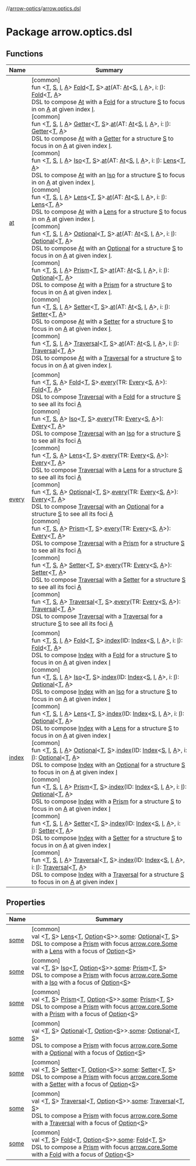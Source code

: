 //[arrow-optics](../../index.md)/[arrow.optics.dsl](index.md)

# Package arrow.optics.dsl

## Functions

| Name | Summary |
|---|---|
| [at](at.md) | [common]<br>fun &lt;[T](at.md), [S](at.md), [I](at.md), [A](at.md)&gt; [Fold](../arrow.optics/-fold/index.md)&lt;[T](at.md), [S](at.md)&gt;.[at](at.md)(AT: [At](../arrow.optics.typeclasses/-at/index.md)&lt;[S](at.md), [I](at.md), [A](at.md)&gt;, i: [I](at.md)): [Fold](../arrow.optics/-fold/index.md)&lt;[T](at.md), [A](at.md)&gt;<br>DSL to compose [At](../arrow.optics.typeclasses/-at/index.md) with a [Fold](../arrow.optics/-fold/index.md) for a structure [S](at.md) to focus in on [A](at.md) at given index [I](at.md).<br>[common]<br>fun &lt;[T](at.md), [S](at.md), [I](at.md), [A](at.md)&gt; [Getter](../arrow.optics/-getter/index.md)&lt;[T](at.md), [S](at.md)&gt;.[at](at.md)(AT: [At](../arrow.optics.typeclasses/-at/index.md)&lt;[S](at.md), [I](at.md), [A](at.md)&gt;, i: [I](at.md)): [Getter](../arrow.optics/-getter/index.md)&lt;[T](at.md), [A](at.md)&gt;<br>DSL to compose [At](../arrow.optics.typeclasses/-at/index.md) with a [Getter](../arrow.optics/-getter/index.md) for a structure [S](at.md) to focus in on [A](at.md) at given index [I](at.md).<br>[common]<br>fun &lt;[T](at.md), [S](at.md), [I](at.md), [A](at.md)&gt; [Iso](../arrow.optics/index.md#1786632304%2FClasslikes%2F-617900156)&lt;[T](at.md), [S](at.md)&gt;.[at](at.md)(AT: [At](../arrow.optics.typeclasses/-at/index.md)&lt;[S](at.md), [I](at.md), [A](at.md)&gt;, i: [I](at.md)): [Lens](../arrow.optics/index.md#-141055921%2FClasslikes%2F-617900156)&lt;[T](at.md), [A](at.md)&gt;<br>DSL to compose [At](../arrow.optics.typeclasses/-at/index.md) with an [Iso](../arrow.optics/index.md#1786632304%2FClasslikes%2F-617900156) for a structure [S](at.md) to focus in on [A](at.md) at given index [I](at.md).<br>[common]<br>fun &lt;[T](at.md), [S](at.md), [I](at.md), [A](at.md)&gt; [Lens](../arrow.optics/index.md#-141055921%2FClasslikes%2F-617900156)&lt;[T](at.md), [S](at.md)&gt;.[at](at.md)(AT: [At](../arrow.optics.typeclasses/-at/index.md)&lt;[S](at.md), [I](at.md), [A](at.md)&gt;, i: [I](at.md)): [Lens](../arrow.optics/index.md#-141055921%2FClasslikes%2F-617900156)&lt;[T](at.md), [A](at.md)&gt;<br>DSL to compose [At](../arrow.optics.typeclasses/-at/index.md) with a [Lens](../arrow.optics/index.md#-141055921%2FClasslikes%2F-617900156) for a structure [S](at.md) to focus in on [A](at.md) at given index [I](at.md).<br>[common]<br>fun &lt;[T](at.md), [S](at.md), [I](at.md), [A](at.md)&gt; [Optional](../arrow.optics/index.md#-1955528147%2FClasslikes%2F-617900156)&lt;[T](at.md), [S](at.md)&gt;.[at](at.md)(AT: [At](../arrow.optics.typeclasses/-at/index.md)&lt;[S](at.md), [I](at.md), [A](at.md)&gt;, i: [I](at.md)): [Optional](../arrow.optics/index.md#-1955528147%2FClasslikes%2F-617900156)&lt;[T](at.md), [A](at.md)&gt;<br>DSL to compose [At](../arrow.optics.typeclasses/-at/index.md) with an [Optional](../arrow.optics/index.md#-1955528147%2FClasslikes%2F-617900156) for a structure [S](at.md) to focus in on [A](at.md) at given index [I](at.md).<br>[common]<br>fun &lt;[T](at.md), [S](at.md), [I](at.md), [A](at.md)&gt; [Prism](../arrow.optics/index.md#1394331700%2FClasslikes%2F-617900156)&lt;[T](at.md), [S](at.md)&gt;.[at](at.md)(AT: [At](../arrow.optics.typeclasses/-at/index.md)&lt;[S](at.md), [I](at.md), [A](at.md)&gt;, i: [I](at.md)): [Optional](../arrow.optics/index.md#-1955528147%2FClasslikes%2F-617900156)&lt;[T](at.md), [A](at.md)&gt;<br>DSL to compose [At](../arrow.optics.typeclasses/-at/index.md) with a [Prism](../arrow.optics/index.md#1394331700%2FClasslikes%2F-617900156) for a structure [S](at.md) to focus in on [A](at.md) at given index [I](at.md).<br>[common]<br>fun &lt;[T](at.md), [S](at.md), [I](at.md), [A](at.md)&gt; [Setter](../arrow.optics/index.md#744232174%2FClasslikes%2F-617900156)&lt;[T](at.md), [S](at.md)&gt;.[at](at.md)(AT: [At](../arrow.optics.typeclasses/-at/index.md)&lt;[S](at.md), [I](at.md), [A](at.md)&gt;, i: [I](at.md)): [Setter](../arrow.optics/index.md#744232174%2FClasslikes%2F-617900156)&lt;[T](at.md), [A](at.md)&gt;<br>DSL to compose [At](../arrow.optics.typeclasses/-at/index.md) with a [Setter](../arrow.optics/index.md#744232174%2FClasslikes%2F-617900156) for a structure [S](at.md) to focus in on [A](at.md) at given index [I](at.md).<br>[common]<br>fun &lt;[T](at.md), [S](at.md), [I](at.md), [A](at.md)&gt; [Traversal](../arrow.optics/index.md#153853783%2FClasslikes%2F-617900156)&lt;[T](at.md), [S](at.md)&gt;.[at](at.md)(AT: [At](../arrow.optics.typeclasses/-at/index.md)&lt;[S](at.md), [I](at.md), [A](at.md)&gt;, i: [I](at.md)): [Traversal](../arrow.optics/index.md#153853783%2FClasslikes%2F-617900156)&lt;[T](at.md), [A](at.md)&gt;<br>DSL to compose [At](../arrow.optics.typeclasses/-at/index.md) with a [Traversal](../arrow.optics/index.md#153853783%2FClasslikes%2F-617900156) for a structure [S](at.md) to focus in on [A](at.md) at given index [I](at.md). |
| [every](every.md) | [common]<br>fun &lt;[T](every.md), [S](every.md), [A](every.md)&gt; [Fold](../arrow.optics/-fold/index.md)&lt;[T](every.md), [S](every.md)&gt;.[every](every.md)(TR: [Every](../arrow.optics/index.md#176863642%2FClasslikes%2F-617900156)&lt;[S](every.md), [A](every.md)&gt;): [Fold](../arrow.optics/-fold/index.md)&lt;[T](every.md), [A](every.md)&gt;<br>DSL to compose [Traversal](../arrow.optics/index.md#153853783%2FClasslikes%2F-617900156) with a [Fold](../arrow.optics/-fold/index.md) for a structure [S](every.md) to see all its foci [A](every.md)<br>[common]<br>fun &lt;[T](every.md), [S](every.md), [A](every.md)&gt; [Iso](../arrow.optics/index.md#1786632304%2FClasslikes%2F-617900156)&lt;[T](every.md), [S](every.md)&gt;.[every](every.md)(TR: [Every](../arrow.optics/index.md#176863642%2FClasslikes%2F-617900156)&lt;[S](every.md), [A](every.md)&gt;): [Every](../arrow.optics/index.md#176863642%2FClasslikes%2F-617900156)&lt;[T](every.md), [A](every.md)&gt;<br>DSL to compose [Traversal](../arrow.optics/index.md#153853783%2FClasslikes%2F-617900156) with an [Iso](../arrow.optics/index.md#1786632304%2FClasslikes%2F-617900156) for a structure [S](every.md) to see all its foci [A](every.md)<br>[common]<br>fun &lt;[T](every.md), [S](every.md), [A](every.md)&gt; [Lens](../arrow.optics/index.md#-141055921%2FClasslikes%2F-617900156)&lt;[T](every.md), [S](every.md)&gt;.[every](every.md)(TR: [Every](../arrow.optics/index.md#176863642%2FClasslikes%2F-617900156)&lt;[S](every.md), [A](every.md)&gt;): [Every](../arrow.optics/index.md#176863642%2FClasslikes%2F-617900156)&lt;[T](every.md), [A](every.md)&gt;<br>DSL to compose [Traversal](../arrow.optics/index.md#153853783%2FClasslikes%2F-617900156) with a [Lens](../arrow.optics/index.md#-141055921%2FClasslikes%2F-617900156) for a structure [S](every.md) to see all its foci [A](every.md)<br>[common]<br>fun &lt;[T](every.md), [S](every.md), [A](every.md)&gt; [Optional](../arrow.optics/index.md#-1955528147%2FClasslikes%2F-617900156)&lt;[T](every.md), [S](every.md)&gt;.[every](every.md)(TR: [Every](../arrow.optics/index.md#176863642%2FClasslikes%2F-617900156)&lt;[S](every.md), [A](every.md)&gt;): [Every](../arrow.optics/index.md#176863642%2FClasslikes%2F-617900156)&lt;[T](every.md), [A](every.md)&gt;<br>DSL to compose [Traversal](../arrow.optics/index.md#153853783%2FClasslikes%2F-617900156) with an [Optional](../arrow.optics/index.md#-1955528147%2FClasslikes%2F-617900156) for a structure [S](every.md) to see all its foci [A](every.md)<br>[common]<br>fun &lt;[T](every.md), [S](every.md), [A](every.md)&gt; [Prism](../arrow.optics/index.md#1394331700%2FClasslikes%2F-617900156)&lt;[T](every.md), [S](every.md)&gt;.[every](every.md)(TR: [Every](../arrow.optics/index.md#176863642%2FClasslikes%2F-617900156)&lt;[S](every.md), [A](every.md)&gt;): [Every](../arrow.optics/index.md#176863642%2FClasslikes%2F-617900156)&lt;[T](every.md), [A](every.md)&gt;<br>DSL to compose [Traversal](../arrow.optics/index.md#153853783%2FClasslikes%2F-617900156) with a [Prism](../arrow.optics/index.md#1394331700%2FClasslikes%2F-617900156) for a structure [S](every.md) to see all its foci [A](every.md)<br>[common]<br>fun &lt;[T](every.md), [S](every.md), [A](every.md)&gt; [Setter](../arrow.optics/index.md#744232174%2FClasslikes%2F-617900156)&lt;[T](every.md), [S](every.md)&gt;.[every](every.md)(TR: [Every](../arrow.optics/index.md#176863642%2FClasslikes%2F-617900156)&lt;[S](every.md), [A](every.md)&gt;): [Setter](../arrow.optics/index.md#744232174%2FClasslikes%2F-617900156)&lt;[T](every.md), [A](every.md)&gt;<br>DSL to compose [Traversal](../arrow.optics/index.md#153853783%2FClasslikes%2F-617900156) with a [Setter](../arrow.optics/index.md#744232174%2FClasslikes%2F-617900156) for a structure [S](every.md) to see all its foci [A](every.md)<br>[common]<br>fun &lt;[T](every.md), [S](every.md), [A](every.md)&gt; [Traversal](../arrow.optics/index.md#153853783%2FClasslikes%2F-617900156)&lt;[T](every.md), [S](every.md)&gt;.[every](every.md)(TR: [Every](../arrow.optics/index.md#176863642%2FClasslikes%2F-617900156)&lt;[S](every.md), [A](every.md)&gt;): [Traversal](../arrow.optics/index.md#153853783%2FClasslikes%2F-617900156)&lt;[T](every.md), [A](every.md)&gt;<br>DSL to compose [Traversal](../arrow.optics/index.md#153853783%2FClasslikes%2F-617900156) with a [Traversal](../arrow.optics/index.md#153853783%2FClasslikes%2F-617900156) for a structure [S](every.md) to see all its foci [A](every.md) |
| [index](--index--.md) | [common]<br>fun &lt;[T](--index--.md), [S](--index--.md), [I](--index--.md), [A](--index--.md)&gt; [Fold](../arrow.optics/-fold/index.md)&lt;[T](--index--.md), [S](--index--.md)&gt;.[index](--index--.md)(ID: [Index](../arrow.optics.typeclasses/-index/index.md)&lt;[S](--index--.md), [I](--index--.md), [A](--index--.md)&gt;, i: [I](--index--.md)): [Fold](../arrow.optics/-fold/index.md)&lt;[T](--index--.md), [A](--index--.md)&gt;<br>DSL to compose [Index](../arrow.optics.typeclasses/-index/index.md) with a [Fold](../arrow.optics/-fold/index.md) for a structure [S](--index--.md) to focus in on [A](--index--.md) at given index [I](--index--.md)<br>[common]<br>fun &lt;[T](--index--.md), [S](--index--.md), [I](--index--.md), [A](--index--.md)&gt; [Iso](../arrow.optics/index.md#1786632304%2FClasslikes%2F-617900156)&lt;[T](--index--.md), [S](--index--.md)&gt;.[index](--index--.md)(ID: [Index](../arrow.optics.typeclasses/-index/index.md)&lt;[S](--index--.md), [I](--index--.md), [A](--index--.md)&gt;, i: [I](--index--.md)): [Optional](../arrow.optics/index.md#-1955528147%2FClasslikes%2F-617900156)&lt;[T](--index--.md), [A](--index--.md)&gt;<br>DSL to compose [Index](../arrow.optics.typeclasses/-index/index.md) with an [Iso](../arrow.optics/index.md#1786632304%2FClasslikes%2F-617900156) for a structure [S](--index--.md) to focus in on [A](--index--.md) at given index [I](--index--.md)<br>[common]<br>fun &lt;[T](--index--.md), [S](--index--.md), [I](--index--.md), [A](--index--.md)&gt; [Lens](../arrow.optics/index.md#-141055921%2FClasslikes%2F-617900156)&lt;[T](--index--.md), [S](--index--.md)&gt;.[index](--index--.md)(ID: [Index](../arrow.optics.typeclasses/-index/index.md)&lt;[S](--index--.md), [I](--index--.md), [A](--index--.md)&gt;, i: [I](--index--.md)): [Optional](../arrow.optics/index.md#-1955528147%2FClasslikes%2F-617900156)&lt;[T](--index--.md), [A](--index--.md)&gt;<br>DSL to compose [Index](../arrow.optics.typeclasses/-index/index.md) with a [Lens](../arrow.optics/index.md#-141055921%2FClasslikes%2F-617900156) for a structure [S](--index--.md) to focus in on [A](--index--.md) at given index [I](--index--.md)<br>[common]<br>fun &lt;[T](--index--.md), [S](--index--.md), [I](--index--.md), [A](--index--.md)&gt; [Optional](../arrow.optics/index.md#-1955528147%2FClasslikes%2F-617900156)&lt;[T](--index--.md), [S](--index--.md)&gt;.[index](--index--.md)(ID: [Index](../arrow.optics.typeclasses/-index/index.md)&lt;[S](--index--.md), [I](--index--.md), [A](--index--.md)&gt;, i: [I](--index--.md)): [Optional](../arrow.optics/index.md#-1955528147%2FClasslikes%2F-617900156)&lt;[T](--index--.md), [A](--index--.md)&gt;<br>DSL to compose [Index](../arrow.optics.typeclasses/-index/index.md) with an [Optional](../arrow.optics/index.md#-1955528147%2FClasslikes%2F-617900156) for a structure [S](--index--.md) to focus in on [A](--index--.md) at given index [I](--index--.md)<br>[common]<br>fun &lt;[T](--index--.md), [S](--index--.md), [I](--index--.md), [A](--index--.md)&gt; [Prism](../arrow.optics/index.md#1394331700%2FClasslikes%2F-617900156)&lt;[T](--index--.md), [S](--index--.md)&gt;.[index](--index--.md)(ID: [Index](../arrow.optics.typeclasses/-index/index.md)&lt;[S](--index--.md), [I](--index--.md), [A](--index--.md)&gt;, i: [I](--index--.md)): [Optional](../arrow.optics/index.md#-1955528147%2FClasslikes%2F-617900156)&lt;[T](--index--.md), [A](--index--.md)&gt;<br>DSL to compose [Index](../arrow.optics.typeclasses/-index/index.md) with a [Prism](../arrow.optics/index.md#1394331700%2FClasslikes%2F-617900156) for a structure [S](--index--.md) to focus in on [A](--index--.md) at given index [I](--index--.md)<br>[common]<br>fun &lt;[T](--index--.md), [S](--index--.md), [I](--index--.md), [A](--index--.md)&gt; [Setter](../arrow.optics/index.md#744232174%2FClasslikes%2F-617900156)&lt;[T](--index--.md), [S](--index--.md)&gt;.[index](--index--.md)(ID: [Index](../arrow.optics.typeclasses/-index/index.md)&lt;[S](--index--.md), [I](--index--.md), [A](--index--.md)&gt;, i: [I](--index--.md)): [Setter](../arrow.optics/index.md#744232174%2FClasslikes%2F-617900156)&lt;[T](--index--.md), [A](--index--.md)&gt;<br>DSL to compose [Index](../arrow.optics.typeclasses/-index/index.md) with a [Setter](../arrow.optics/index.md#744232174%2FClasslikes%2F-617900156) for a structure [S](--index--.md) to focus in on [A](--index--.md) at given index [I](--index--.md)<br>[common]<br>fun &lt;[T](--index--.md), [S](--index--.md), [I](--index--.md), [A](--index--.md)&gt; [Traversal](../arrow.optics/index.md#153853783%2FClasslikes%2F-617900156)&lt;[T](--index--.md), [S](--index--.md)&gt;.[index](--index--.md)(ID: [Index](../arrow.optics.typeclasses/-index/index.md)&lt;[S](--index--.md), [I](--index--.md), [A](--index--.md)&gt;, i: [I](--index--.md)): [Traversal](../arrow.optics/index.md#153853783%2FClasslikes%2F-617900156)&lt;[T](--index--.md), [A](--index--.md)&gt;<br>DSL to compose [Index](../arrow.optics.typeclasses/-index/index.md) with a [Traversal](../arrow.optics/index.md#153853783%2FClasslikes%2F-617900156) for a structure [S](--index--.md) to focus in on [A](--index--.md) at given index [I](--index--.md) |

## Properties

| Name | Summary |
|---|---|
| [some](some.md) | [common]<br>val &lt;[T](some.md), [S](some.md)&gt; [Lens](../arrow.optics/index.md#-141055921%2FClasslikes%2F-617900156)&lt;[T](some.md), [Option](../../../arrow-core/arrow-core/arrow.core/-option/index.md)&lt;[S](some.md)&gt;&gt;.[some](some.md): [Optional](../arrow.optics/index.md#-1955528147%2FClasslikes%2F-617900156)&lt;[T](some.md), [S](some.md)&gt;<br>DSL to compose a [Prism](../arrow.optics/index.md#1394331700%2FClasslikes%2F-617900156) with focus [arrow.core.Some](../../../arrow-core/arrow-core/arrow.core/-some/index.md) with a [Lens](../arrow.optics/index.md#-141055921%2FClasslikes%2F-617900156) with a focus of [Option](../../../arrow-core/arrow-core/arrow.core/-option/index.md)<[S](some.md)> |
| [some](some.md) | [common]<br>val &lt;[T](some.md), [S](some.md)&gt; [Iso](../arrow.optics/index.md#1786632304%2FClasslikes%2F-617900156)&lt;[T](some.md), [Option](../../../arrow-core/arrow-core/arrow.core/-option/index.md)&lt;[S](some.md)&gt;&gt;.[some](some.md): [Prism](../arrow.optics/index.md#1394331700%2FClasslikes%2F-617900156)&lt;[T](some.md), [S](some.md)&gt;<br>DSL to compose a [Prism](../arrow.optics/index.md#1394331700%2FClasslikes%2F-617900156) with focus [arrow.core.Some](../../../arrow-core/arrow-core/arrow.core/-some/index.md) with a [Iso](../arrow.optics/index.md#1786632304%2FClasslikes%2F-617900156) with a focus of [Option](../../../arrow-core/arrow-core/arrow.core/-option/index.md)<[S](some.md)> |
| [some](some.md) | [common]<br>val &lt;[T](some.md), [S](some.md)&gt; [Prism](../arrow.optics/index.md#1394331700%2FClasslikes%2F-617900156)&lt;[T](some.md), [Option](../../../arrow-core/arrow-core/arrow.core/-option/index.md)&lt;[S](some.md)&gt;&gt;.[some](some.md): [Prism](../arrow.optics/index.md#1394331700%2FClasslikes%2F-617900156)&lt;[T](some.md), [S](some.md)&gt;<br>DSL to compose a [Prism](../arrow.optics/index.md#1394331700%2FClasslikes%2F-617900156) with focus [arrow.core.Some](../../../arrow-core/arrow-core/arrow.core/-some/index.md) with a [Prism](../arrow.optics/index.md#1394331700%2FClasslikes%2F-617900156) with a focus of [Option](../../../arrow-core/arrow-core/arrow.core/-option/index.md)<[S](some.md)> |
| [some](some.md) | [common]<br>val &lt;[T](some.md), [S](some.md)&gt; [Optional](../arrow.optics/index.md#-1955528147%2FClasslikes%2F-617900156)&lt;[T](some.md), [Option](../../../arrow-core/arrow-core/arrow.core/-option/index.md)&lt;[S](some.md)&gt;&gt;.[some](some.md): [Optional](../arrow.optics/index.md#-1955528147%2FClasslikes%2F-617900156)&lt;[T](some.md), [S](some.md)&gt;<br>DSL to compose a [Prism](../arrow.optics/index.md#1394331700%2FClasslikes%2F-617900156) with focus [arrow.core.Some](../../../arrow-core/arrow-core/arrow.core/-some/index.md) with a [Optional](../arrow.optics/index.md#-1955528147%2FClasslikes%2F-617900156) with a focus of [Option](../../../arrow-core/arrow-core/arrow.core/-option/index.md)<[S](some.md)> |
| [some](some.md) | [common]<br>val &lt;[T](some.md), [S](some.md)&gt; [Setter](../arrow.optics/index.md#744232174%2FClasslikes%2F-617900156)&lt;[T](some.md), [Option](../../../arrow-core/arrow-core/arrow.core/-option/index.md)&lt;[S](some.md)&gt;&gt;.[some](some.md): [Setter](../arrow.optics/index.md#744232174%2FClasslikes%2F-617900156)&lt;[T](some.md), [S](some.md)&gt;<br>DSL to compose a [Prism](../arrow.optics/index.md#1394331700%2FClasslikes%2F-617900156) with focus [arrow.core.Some](../../../arrow-core/arrow-core/arrow.core/-some/index.md) with a [Setter](../arrow.optics/index.md#744232174%2FClasslikes%2F-617900156) with a focus of [Option](../../../arrow-core/arrow-core/arrow.core/-option/index.md)<[S](some.md)> |
| [some](some.md) | [common]<br>val &lt;[T](some.md), [S](some.md)&gt; [Traversal](../arrow.optics/index.md#153853783%2FClasslikes%2F-617900156)&lt;[T](some.md), [Option](../../../arrow-core/arrow-core/arrow.core/-option/index.md)&lt;[S](some.md)&gt;&gt;.[some](some.md): [Traversal](../arrow.optics/index.md#153853783%2FClasslikes%2F-617900156)&lt;[T](some.md), [S](some.md)&gt;<br>DSL to compose a [Prism](../arrow.optics/index.md#1394331700%2FClasslikes%2F-617900156) with focus [arrow.core.Some](../../../arrow-core/arrow-core/arrow.core/-some/index.md) with a [Traversal](../arrow.optics/index.md#153853783%2FClasslikes%2F-617900156) with a focus of [Option](../../../arrow-core/arrow-core/arrow.core/-option/index.md)<[S](some.md)> |
| [some](some.md) | [common]<br>val &lt;[T](some.md), [S](some.md)&gt; [Fold](../arrow.optics/-fold/index.md)&lt;[T](some.md), [Option](../../../arrow-core/arrow-core/arrow.core/-option/index.md)&lt;[S](some.md)&gt;&gt;.[some](some.md): [Fold](../arrow.optics/-fold/index.md)&lt;[T](some.md), [S](some.md)&gt;<br>DSL to compose a [Prism](../arrow.optics/index.md#1394331700%2FClasslikes%2F-617900156) with focus [arrow.core.Some](../../../arrow-core/arrow-core/arrow.core/-some/index.md) with a [Fold](../arrow.optics/-fold/index.md) with a focus of [Option](../../../arrow-core/arrow-core/arrow.core/-option/index.md)<[S](some.md)> |
